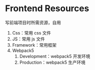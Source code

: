 # Frontend Resources

写前端项目时所需资源，自用    

1. Css：常用 css 文件
2. JS：常用 js 文件
3. Framework：常用框架
4. Webpack5
   1. Development：webpack5 开发环境
   2. Production：webpack5 生产环境

